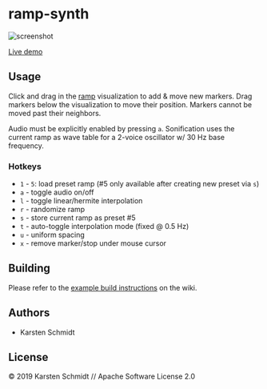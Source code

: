 # ramp-synth

![screenshot](https://raw.githubusercontent.com/thi-ng/umbrella/develop/assets/examples/ramp-synth.png)

[Live demo](http://demo.thi.ng/umbrella/ramp-synth/)

## Usage

Click and drag in the
[ramp](https://github.com/thi-ng/umbrella/tree/develop/packages/ramp)
visualization to add & move new markers. Drag markers below the
visualization to move their position. Markers cannot be moved past their
neighbors.

Audio must be explicitly enabled by pressing `a`. Sonification uses the
current ramp as wave table for a 2-voice oscillator w/ 30 Hz base
frequency.

### Hotkeys

- `1` - `5`: load preset ramp (#5 only available after creating new
  preset via `s`)
- `a` - toggle audio on/off
- `l` - toggle linear/hermite interpolation
- `r` - randomize ramp
- `s` - store current ramp as preset #5
- `t` - auto-toggle interpolation mode (fixed @ 0.5 Hz)
- `u` - uniform spacing
- `x` - remove marker/stop under mouse cursor

## Building

Please refer to the [example build instructions](https://github.com/thi-ng/umbrella/wiki/Example-build-instructions) on the wiki.

## Authors

- Karsten Schmidt

## License

&copy; 2019 Karsten Schmidt // Apache Software License 2.0
